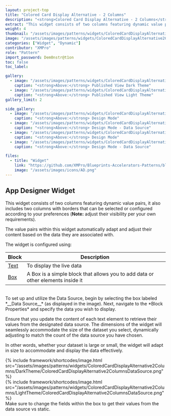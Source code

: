 ```yaml
---
layout: project-top
title: "Colored Card Display Alternative - 2 Columns"
description: "<strong>Colored Card Display Alternative - 2 Columns</strong>"
extract: "This widget consists of two columns featuring dynamic value pairs, and it also includes two columns with borders that can be selected or configured according to your preferences."
weight: 4
thumbnail: "/assets/images/patterns/widgets/ColoredCardDisplayAlternative2Columns/DarkTheme/ColoredCardDisplayAlternative2ColumnsPublishedMode.png"
image: "/assets/images/patterns/widgets/ColoredCardDisplayAlternative2Columns/DarkTheme/ColoredCardDisplayAlternative2ColumnsPublishedMode.png"
categories: ["Widget", "Dynamic"]
contributor: "XMPro"
role: "Pattern"
import_password: Dem0nstr@t1on
toc: false
toc_label: 

gallery:
  - image: "/assets/images/patterns/widgets/ColoredCardDisplayAlternative2Columns/DarkTheme/ColoredCardDisplayAlternative2ColumnsPublishedMode.png"
    caption: "<strong>Above:</strong> Published View Dark Theme"
  - image: "/assets/images/patterns/widgets/ColoredCardDisplayAlternative2Columns/LightTheme/ColoredCardDisplayAlternative2ColumnsPublishedMode.png"
    caption: "<strong>Above:</strong> Published View Light Theme"
gallery_limit: 2

side_gallery:
  - image: "/assets/images/patterns/widgets/ColoredCardDisplayAlternative2Columns/DarkTheme/ColoredCardDisplayAlternative2ColumnsDesignMode.png"
    caption: "<strong>Above:</strong> Design Mode"
  - image: "/assets/images/patterns/widgets/ColoredCardDisplayAlternative2Columns/DarkTheme/ColoredCardDisplayAlternative2ColumnsDataSource.png"
    caption: "<strong>Above:</strong> Design Mode - Data Source"
  - image: "/assets/images/patterns/widgets/ColoredCardDisplayAlternative2Columns/LightTheme/ColoredCardDisplayAlternative2ColumnsDesignMode.png"
    caption: "<strong>Above:</strong> Design Mode"
  - image: "/assets/images/patterns/widgets/ColoredCardDisplayAlternative2Columns/LightTheme/ColoredCardDisplayAlternative2ColumnsDataSource.png"
    caption: "<strong>Above:</strong> Design Mode - Data Source"

files:
  - title: "Widget"
    link: "https://github.com/XMPro/Blueprints-Accelerators-Patterns/blob/master/patterns/widgets/Colored%20Card%20Display%20-%20Alternative%202%20Columns.xwid"
    image: "/assets/images/icons/AD.png"
---
```


## App Designer Widget
This widget consists of two columns featuring dynamic value pairs, it also includes two columns with borders that can be selected or configured according to your preferences (__Note:__ adjust their visibility per your own requirements). 

The value pairs within this widget automatically adapt and adjust their content based on the data they are associated with.

The widget is configured using: 

| Block                                  | Description                                                  |
| -------------------------------------- | ------------------------------------------------------------ |
| [Text](https://documentation.xmpro.com/blocks-toolbox/basic/text) | To display the live data |
| [Box](https://documentation.xmpro.com/blocks-toolbox/layout/box-and-data-repeater-box) | A Box is a simple block that allows you to add data or other elements inside it |

<br />
To set up and utilize the Data Source, begin by selecting the box labeled *__Data Source__* (as displayed in the image). Next, navigate to the *Block Properties* and specify the data you wish to display. 

Ensure that you update the content of each text element to retrieve their values from the designated data source. The dimensions of the widget will seamlessly accommodate the size of the dataset you select, dynamically adjusting to match the count of the data source you have chosen. 

In other words, whether your dataset is large or small, the widget will adapt in size to accommodate and display the data effectively.
<div class="inline_image">{% include framework/shortcodes/image.html src="/assets/images/patterns/widgets/ColoredCardDisplayAlternative2Columns/DarkTheme/ColoredCardDisplayAlternative2ColumnsDataSource.png" %}</div>
<div class="inline_image">{% include framework/shortcodes/image.html src="/assets/images/patterns/widgets/ColoredCardDisplayAlternative2Columns/LightTheme/ColoredCardDisplayAlternative2ColumnsDataSource.png" %}</div>
Make sure to change the fields within the box to get their values from the data source vs static.